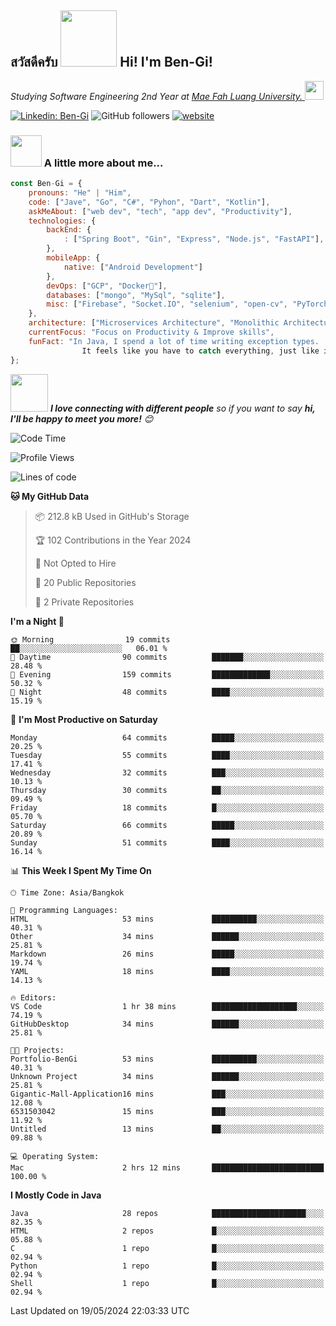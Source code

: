 <h2><p><a href="https://giphy.com/gifs/bread-L3nWlmgyqCeU8"></a></p>สวัสดีครับ <img src="https://media.giphy.com/media/L3nWlmgyqCeU8/giphy.gif" width="90" frameBorder="0" class="giphy-embed" allowFullScreen></img> Hi! I'm Ben-Gi!</h2>
<p><em>Studying Software Engineering 2nd Year at <a href="https://en.mfu.ac.th/home.html"> Mae Fah Luang University.
</a><img src="https://media.giphy.com/media/WUlplcMpOCEmTGBtBW/giphy.gif" width="30"> </em></p>


[![Linkedin: Ben-Gi](https://img.shields.io/badge/-BenGi-blue?style=flat-square&logo=Linkedin&logoColor=white&link=https://www.linkedin.com/in/nimit-tanbooutor-798139246/)](https://www.linkedin.com/in/nimit-tanbooutor-798139246/)
![GitHub followers](https://img.shields.io/github/followers/6531503042?label=Follow&style=social)
[![website](https://img.shields.io/badge/Website-46a2f1.svg?&style=flat-square&logo=Google-Chrome&logoColor=white&link=https://6531503042.github.io/Portfolio-BenGi/)](https://6531503042.github.io/Portfolio-BenGi/)

### <img src="https://media.giphy.com/media/VgCDAzcKvsR6OM0uWg/giphy.gif" width="50"> A little more about me...  

```javascript
const Ben-Gi = {
    pronouns: "He" | "Him",
    code: ["Jave", "Go", "C#", "Pyhon", "Dart", "Kotlin"],
    askMeAbout: ["web dev", "tech", "app dev", "Productivity"],
    technologies: {
        backEnd: {
            : ["Spring Boot", "Gin", "Express", "Node.js", "FastAPI"],
        },
        mobileApp: {
            native: ["Android Development"]
        },
        devOps: ["GCP", "Docker🐳"],
        databases: ["mongo", "MySql", "sqlite"],
        misc: ["Firebase", "Socket.IO", "selenium", "open-cv", "PyTorch"]
    },
    architecture: ["Microservices Architecture", "Monolithic Architecture", "Single page applications"],
    currentFocus: "Focus on Productivity & Improve skills",
    funFact: "In Java, I spend a lot of time writing exception types. 
                It feels like you have to catch everything, just like in baseball."
};
```

<img src="https://media.giphy.com/media/LnQjpWaON8nhr21vNW/giphy.gif" width="60"> <em><b>I love connecting with different people</b> so if you want to say <b>hi, I'll be happy to meet you more!</b> 😊</em>

<!--START_SECTION:waka-->
![Code Time](http://img.shields.io/badge/Code%20Time-2%20hrs%2023%20mins-blue)

![Profile Views](http://img.shields.io/badge/Profile%20Views-226-blue)

![Lines of code](https://img.shields.io/badge/From%20Hello%20World%20I%27ve%20Written-1.1%20million%20lines%20of%20code-blue)

**🐱 My GitHub Data** 

> 📦 212.8 kB Used in GitHub's Storage 
 > 
> 🏆 102 Contributions in the Year 2024
 > 
> 🚫 Not Opted to Hire
 > 
> 📜 20 Public Repositories 
 > 
> 🔑 2 Private Repositories 
 > 
**I'm a Night 🦉** 

```text
🌞 Morning                19 commits          ██░░░░░░░░░░░░░░░░░░░░░░░   06.01 % 
🌆 Daytime                90 commits          ███████░░░░░░░░░░░░░░░░░░   28.48 % 
🌃 Evening                159 commits         █████████████░░░░░░░░░░░░   50.32 % 
🌙 Night                  48 commits          ████░░░░░░░░░░░░░░░░░░░░░   15.19 % 
```
📅 **I'm Most Productive on Saturday** 

```text
Monday                   64 commits          █████░░░░░░░░░░░░░░░░░░░░   20.25 % 
Tuesday                  55 commits          ████░░░░░░░░░░░░░░░░░░░░░   17.41 % 
Wednesday                32 commits          ███░░░░░░░░░░░░░░░░░░░░░░   10.13 % 
Thursday                 30 commits          ██░░░░░░░░░░░░░░░░░░░░░░░   09.49 % 
Friday                   18 commits          █░░░░░░░░░░░░░░░░░░░░░░░░   05.70 % 
Saturday                 66 commits          █████░░░░░░░░░░░░░░░░░░░░   20.89 % 
Sunday                   51 commits          ████░░░░░░░░░░░░░░░░░░░░░   16.14 % 
```


📊 **This Week I Spent My Time On** 

```text
🕑︎ Time Zone: Asia/Bangkok

💬 Programming Languages: 
HTML                     53 mins             ██████████░░░░░░░░░░░░░░░   40.31 % 
Other                    34 mins             ██████░░░░░░░░░░░░░░░░░░░   25.81 % 
Markdown                 26 mins             █████░░░░░░░░░░░░░░░░░░░░   19.74 % 
YAML                     18 mins             ████░░░░░░░░░░░░░░░░░░░░░   14.13 % 

🔥 Editors: 
VS Code                  1 hr 38 mins        ███████████████████░░░░░░   74.19 % 
GitHubDesktop            34 mins             ██████░░░░░░░░░░░░░░░░░░░   25.81 % 

🐱‍💻 Projects: 
Portfolio-BenGi          53 mins             ██████████░░░░░░░░░░░░░░░   40.31 % 
Unknown Project          34 mins             ██████░░░░░░░░░░░░░░░░░░░   25.81 % 
Gigantic-Mall-Application16 mins             ███░░░░░░░░░░░░░░░░░░░░░░   12.08 % 
6531503042               15 mins             ███░░░░░░░░░░░░░░░░░░░░░░   11.92 % 
Untitled                 13 mins             ██░░░░░░░░░░░░░░░░░░░░░░░   09.88 % 

💻 Operating System: 
Mac                      2 hrs 12 mins       █████████████████████████   100.00 % 
```

**I Mostly Code in Java** 

```text
Java                     28 repos            █████████████████████░░░░   82.35 % 
HTML                     2 repos             █░░░░░░░░░░░░░░░░░░░░░░░░   05.88 % 
C                        1 repo              █░░░░░░░░░░░░░░░░░░░░░░░░   02.94 % 
Python                   1 repo              █░░░░░░░░░░░░░░░░░░░░░░░░   02.94 % 
Shell                    1 repo              █░░░░░░░░░░░░░░░░░░░░░░░░   02.94 % 
```




 Last Updated on 19/05/2024 22:03:33 UTC
<!--END_SECTION:waka-->
